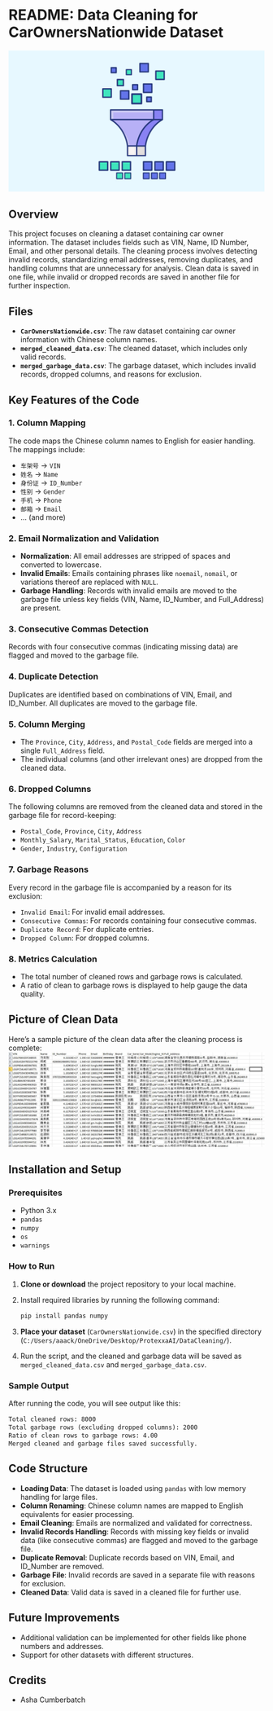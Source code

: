# README: Data Cleaning for CarOwnersNationwide Dataset
![datacleaning](datacleaning.jpg)

## Overview

This project focuses on cleaning a dataset containing car owner information. The dataset includes fields such as VIN, Name, ID Number, Email, and other personal details. The cleaning process involves detecting invalid records, standardizing email addresses, removing duplicates, and handling columns that are unnecessary for analysis. Clean data is saved in one file, while invalid or dropped records are saved in another file for further inspection.

## Files

- **`CarOwnersNationwide.csv`**: The raw dataset containing car owner information with Chinese column names.
- **`merged_cleaned_data.csv`**: The cleaned dataset, which includes only valid records.
- **`merged_garbage_data.csv`**: The garbage dataset, which includes invalid records, dropped columns, and reasons for exclusion.

## Key Features of the Code

### 1. **Column Mapping**
   The code maps the Chinese column names to English for easier handling. The mappings include:
   - `车架号` → `VIN`
   - `姓名` → `Name`
   - `身份证` → `ID_Number`
   - `性别` → `Gender`
   - `手机` → `Phone`
   - `邮箱` → `Email`
   - ... (and more)

### 2. **Email Normalization and Validation**
   - **Normalization**: All email addresses are stripped of spaces and converted to lowercase.
   - **Invalid Emails**: Emails containing phrases like `noemail`, `nomail`, or variations thereof are replaced with `NULL`.
   - **Garbage Handling**: Records with invalid emails are moved to the garbage file unless key fields (VIN, Name, ID_Number, and Full_Address) are present.

### 3. **Consecutive Commas Detection**
   Records with four consecutive commas (indicating missing data) are flagged and moved to the garbage file.

### 4. **Duplicate Detection**
   Duplicates are identified based on combinations of VIN, Email, and ID_Number. All duplicates are moved to the garbage file.

### 5. **Column Merging**
   - The `Province`, `City`, `Address`, and `Postal_Code` fields are merged into a single `Full_Address` field.
   - The individual columns (and other irrelevant ones) are dropped from the cleaned data.

### 6. **Dropped Columns**
   The following columns are removed from the cleaned data and stored in the garbage file for record-keeping:
   - `Postal_Code`, `Province`, `City`, `Address`
   - `Monthly_Salary`, `Marital_Status`, `Education`, `Color`
   - `Gender`, `Industry`, `Configuration`

### 7. **Garbage Reasons**
   Every record in the garbage file is accompanied by a reason for its exclusion:
   - `Invalid Email`: For invalid email addresses.
   - `Consecutive Commas`: For records containing four consecutive commas.
   - `Duplicate Record`: For duplicate entries.
   - `Dropped Column`: For dropped columns.

### 8. **Metrics Calculation**
   - The total number of cleaned rows and garbage rows is calculated.
   - A ratio of clean to garbage rows is displayed to help gauge the data quality.

## Picture of Clean Data

Here’s a sample picture of the clean data after the cleaning process is complete:
![Cleaned Data Sample](clean.jpg)

## Installation and Setup

### Prerequisites

- Python 3.x
- `pandas`
- `numpy`
- `os`
- `warnings`

### How to Run

1. **Clone or download** the project repository to your local machine.
2. Install required libraries by running the following command:

   ```bash
   pip install pandas numpy
   ```

3. **Place your dataset** (`CarOwnersNationwide.csv`) in the specified directory (`C:/Users/aaack/OneDrive/Desktop/ProtexxaAI/DataCleaning/`).
4. Run the script, and the cleaned and garbage data will be saved as `merged_cleaned_data.csv` and `merged_garbage_data.csv`.

### Sample Output

After running the code, you will see output like this:

```
Total cleaned rows: 8000
Total garbage rows (excluding dropped columns): 2000
Ratio of clean rows to garbage rows: 4.00
Merged cleaned and garbage files saved successfully.
```

## Code Structure

- **Loading Data**: The dataset is loaded using `pandas` with low memory handling for large files.
- **Column Renaming**: Chinese column names are mapped to English equivalents for easier processing.
- **Email Cleaning**: Emails are normalized and validated for correctness.
- **Invalid Records Handling**: Records with missing key fields or invalid data (like consecutive commas) are flagged and moved to the garbage file.
- **Duplicate Removal**: Duplicate records based on VIN, Email, and ID_Number are removed.
- **Garbage File**: Invalid records are saved in a separate file with reasons for exclusion.
- **Cleaned Data**: Valid data is saved in a cleaned file for further use.

## Future Improvements

- Additional validation can be implemented for other fields like phone numbers and addresses.
- Support for other datasets with different structures.

## Credits
- Asha Cumberbatch
